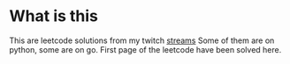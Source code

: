 # What is this
This are leetcode solutions from my twitch [streams](https://dashboard.twitch.tv/u/dontlookatmycode)
Some of them are on python, some are on go. First page of the leetcode have been solved here.

